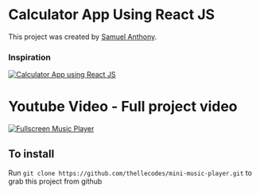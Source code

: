 # Calculator App Using React JS

This project was created by [Samuel Anthony](https://twitter.com/sam1an).

### Inspiration
[![Calculator App using React JS](https://assets.materialup.com/uploads/9cb29aab-d4a8-458b-ac12-1225fd97d745/preview.png)](https://www.uplabs.com/posts/music-player-app-eb82fce3-d699-4da6-b25c-47a51b7670ee)

# Youtube Video - Full project video

[![Fullscreen Music Player](https://www.youtube.com/watch?v=Dy4qkxdN7jY)](https://www.youtube.com/watch?v=Dy4qkxdN7jY "Fullscreen Music Player Using HTML, CSS & JavaScript")

## To install

Run `git clone https://github.com/thellecodes/mini-music-player.git` to grab this project from github


